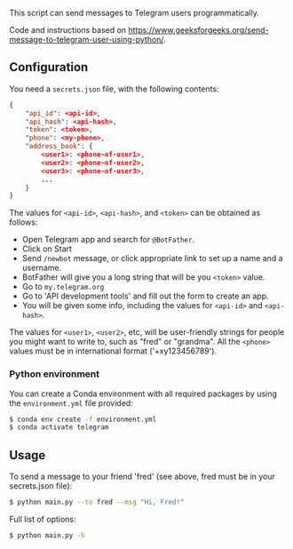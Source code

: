This script can send messages to Telegram users programmatically.

Code and instructions based on https://www.geeksforgeeks.org/send-message-to-telegram-user-using-python/.

## Configuration

You need a `secrets.json` file, with the following contents:

```json
{
    "api_id": <api-id>,
    "api_hash": <api-hash>,
    "token": <token>,
    "phone": <my-phone>,
    "address_book": {
        <user1>: <phone-of-user1>,
        <user2>: <phone-of-user2>,
        <user3>: <phone-of-user3>,
        ...
    }
}
```

The values for `<api-id>`, `<api-hash>`, and `<token>` can be obtained as follows:

* Open Telegram app and search for `@BotFather`.
* Click on Start
* Send `/newbot` message, or click appropriate link to set up a name and a username.
* BotFather will give you a long string that will be you `<token>` value.
* Go to `my.telegram.org`
* Go to 'API development tools' and fill out the form to create an app.
* You will be given some info, including the values for `<api-id>` and `<api-hash>`.

The values for `<user1>`, `<user2>`, etc, will be user-friendly strings for people you might want to write to, such as "fred" or "grandma". All the `<phone>` values must be in international format ('+xy123456789').

### Python environment

You can create a Conda environment with all required packages by using the `environment.yml` file provided:

```bash
$ conda env create -f environment.yml
$ conda activate telegram
```

## Usage

To send a message to your friend 'fred' (see above, fred must be in your secrets.json file):

```bash
$ python main.py --to fred --msg "Hi, Fred!"
```

Full list of options:

```bash
$ python main.py -h
```
